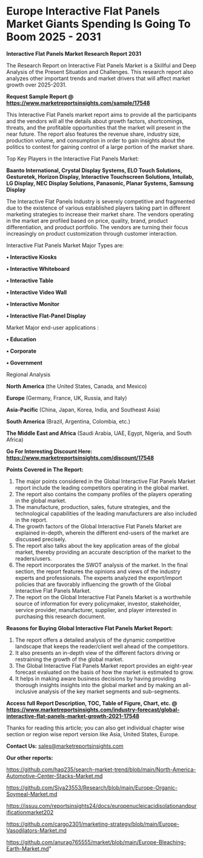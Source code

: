 # Europe Interactive Flat Panels Market Giants Spending Is Going To Boom 2025 - 2031

<strong>Interactive Flat Panels Market Research Report 2031</strong>

The Research Report on Interactive Flat Panels Market is a Skillful and Deep Analysis of the Present Situation and Challenges. This research report also analyzes other important trends and market drivers that will affect market growth over 2025-2031.

<strong>Request Sample Report @ <a href=https://www.marketreportsinsights.com/sample/17548>https://www.marketreportsinsights.com/sample/17548</a></strong>

This Interactive Flat Panels market report aims to provide all the participants and the vendors will all the details about growth factors, shortcomings, threats, and the profitable opportunities that the market will present in the near future. The report also features the revenue share, industry size, production volume, and consumption in order to gain insights about the politics to contest for gaining control of a large portion of the market share.

Top Key Players in the Interactive Flat Panels Market:

<strong>Baanto International, Crystal Display Systems, ELO Touch Solutions, Gesturetek, Horizon Display, Interactive Touchscreen Solutions, Intuilab, LG Display, NEC Display Solutions, Panasonic, Planar Systems, Samsung Display</strong>

The Interactive Flat Panels Industry is severely competitive and fragmented due to the existence of various established players taking part in different marketing strategies to increase their market share. The vendors operating in the market are profiled based on price, quality, brand, product differentiation, and product portfolio. The vendors are turning their focus increasingly on product customization through customer interaction.

Interactive Flat Panels Market Major Types are:

<strong>• Interactive Kiosks

• Interactive Whiteboard

• Interactive Table

• Interactive Video Wall

• Interactive Monitor

• Interactive Flat-Panel Display</strong>

Market Major end-user applications :

<strong>• Education

• Corporate

• Government</strong>

Regional Analysis

</u><strong><b>North America</b></strong> (the United States, Canada, and Mexico)

<strong><b>Europe </b></strong>(Germany, France, UK, Russia, and Italy)

<strong><b>Asia-Pacific</b></strong> (China, Japan, Korea, India, and Southeast Asia)

<strong><b>South America</b></strong> (Brazil, Argentina, Colombia, etc.)

<strong><b>The Middle East and Africa</b></strong> (Saudi Arabia, UAE, Egypt, Nigeria, and South Africa)

<strong>Go For Interesting Discount Here: <a href=https://www.marketreportsinsights.com/discount/17548>https://www.marketreportsinsights.com/discount/17548</a></strong>

<strong>Points Covered in The Report:</strong>
<ol>
  <li>The major points considered in the Global Interactive Flat Panels Market report include the leading competitors operating in the global market.</li>
  <li>The report also contains the company profiles of the players operating in the global market.</li>
  <li>The manufacture, production, sales, future strategies, and the technological capabilities of the leading manufacturers are also included in the report.</li>
  <li>The growth factors of the Global Interactive Flat Panels Market are explained in-depth, wherein the different end-users of the market are discussed precisely.</li>
  <li>The report also talks about the key application areas of the global market, thereby providing an accurate description of the market to the readers/users.</li>
  <li>The report incorporates the SWOT analysis of the market. In the final section, the report features the opinions and views of the industry experts and professionals. The experts analyzed the export/import policies that are favorably influencing the growth of the Global Interactive Flat Panels Market.</li>
  <li>The report on the Global Interactive Flat Panels Market is a worthwhile source of information for every policymaker, investor, stakeholder, service provider, manufacturer, supplier, and player interested in purchasing this research document.</li>
</ol>
<strong>Reasons for Buying Global Interactive Flat Panels Market Report:</strong>

<ol>
  <li>The report offers a detailed analysis of the dynamic competitive landscape that keeps the reader/client well ahead of the competitors.</li>
  <li>It also presents an in-depth view of the different factors driving or restraining the growth of the global market.</li>
  <li>The Global Interactive Flat Panels Market report provides an eight-year forecast evaluated on the basis of how the market is estimated to grow.</li>
  <li>It helps in making aware business decisions by having providing thorough insights insights into the global market and by making an all-inclusive analysis of the key market segments and sub-segments.</li>
</ol>
<strong>Access full Report Description, TOC, Table of Figure, Chart, etc. @ <a href=https://www.marketreportsinsights.com/industry-forecast/global-interactive-flat-panels-market-growth-2021-17548>https://www.marketreportsinsights.com/industry-forecast/global-interactive-flat-panels-market-growth-2021-17548</a></strong>


Thanks for reading this article; you can also get individual chapter wise section or region wise report version like Asia, United States, Europe.

<strong>Contact Us:</strong>
sales@marketreportsinsights.com

<strong>Our other reports:</strong>

<a href=https://github.com/haq235/search-market-trend/blob/main/North-America-Automotive-Center-Stacks-Market.md>https://github.com/haq235/search-market-trend/blob/main/North-America-Automotive-Center-Stacks-Market.md</a>

<a href=https://github.com/Siya23553/Research/blob/main/Europe-Organic-Soymeal-Market.md>https://github.com/Siya23553/Research/blob/main/Europe-Organic-Soymeal-Market.md</a>

<a href=https://issuu.com/reportsinsights24/docs/europenucleicacidisolationandpurificationmarket202>https://issuu.com/reportsinsights24/docs/europenucleicacidisolationandpurificationmarket202</a>

<a href=https://github.com/cargo2301/marketing-strategy/blob/main/Europe-Vasodilators-Market.md>https://github.com/cargo2301/marketing-strategy/blob/main/Europe-Vasodilators-Market.md</a>

<a href=https://github.com/anurag765555/market/blob/main/Europe-Bleaching-Earth-Market.md>https://github.com/anurag765555/market/blob/main/Europe-Bleaching-Earth-Market.md</a>"

